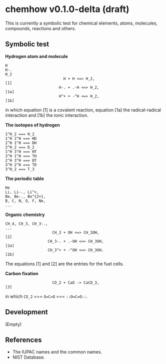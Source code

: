 # chemhow v0.1.0-delta (draft)
This is currently a symbolic test for chemical elements, atoms, molecules,
compounds, reactions and others.

## Symbolic test
**Hydrogen atom and molecule**
```chemhow
H
H-.
H_2
                          H + H <=> H_2,                             [1]
                        H-. + .-H <=> H_2,                          [1a]
                        H^+ + -^H <=> H_2,                          [1b]
```
in which equation [1] is a covalent reaction,
equation [1a] the radical-radical interaction and [1b] the ionic interaction.

**The isotopes of hydrogen**
```chemhow
1^H_2 === H_2
1^H 2^H === HD
2^H 1^H === DH
2^H_2 === D_2
1^H 3^H === HT
3^H 1^H === TH
2^H 3^H === DT
3^H 2^H === TD
3^H_2 === T_3
```

**The periodic table**
```chemhow
He
Li, Li-., Li^+,
Be, Be-., Be^{2+},
B, C, N, O, F, Ne,
...
```

**Organic chemistry**
```chemhow
CH_4, CH_3, CH_3-.,
...
                     CH_3 + OH <=> CH_3OH,                           [2]
                   CH_3-. + .-OH <=> CH_3OH,                        [2a]
                   CH_3^+ + -^OH <=> CH_3OH.                        [2b]
```
The equations [1] and [2] are the entries for the fuel cells.

**Carbon fixation**
```
                     CO_2 + CaO -> CaCO_3,                           [3]
```
in which `CO_2` === `O=C=O` === `::O=C=O::`.

## Development
(Empty)

## References
- The IUPAC names and the common names.
- NIST Database.
